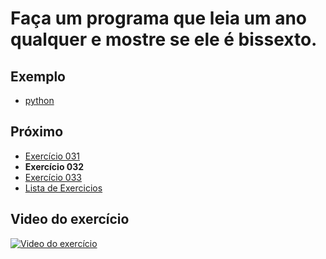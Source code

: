 # Faça um programa que leia um ano qualquer e mostre se ele é bissexto.

## Exemplo

- [python](python)

## Próximo

- [Exercício 031](../031)
- **Exercício 032**
- [Exercício 033](../033)
- [Lista de Exercicios](../)

## Video do exercício

[![Video do exercício](https://img.youtube.com/vi/cyGY_83m4Xw/maxresdefault.jpg)](https://youtu.be/cyGY_83m4Xw)